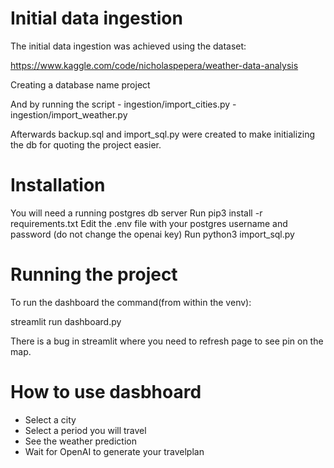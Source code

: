 # Initial data ingestion

The initial data ingestion was achieved using the dataset:

https://www.kaggle.com/code/nicholaspepera/weather-data-analysis

Creating a database name project

And by running the script 
        - ingestion/import_cities.py
        - ingestion/import_weather.py

Afterwards backup.sql and import_sql.py were created to make initializing the db for quoting the project easier.

# Installation

You will need a running postgres db server
Run pip3 install -r requirements.txt
Edit the .env file with your postgres username and password (do not change the openai key)
Run python3 import_sql.py

# Running the project

To run the dashboard the command(from within the venv): 

streamlit run dashboard.py

There is a bug in streamlit where you need to refresh page to see pin on the map.

# How to use dasbhoard

- Select a city
- Select a period you will travel
- See the weather prediction
- Wait for OpenAI to generate your travelplan